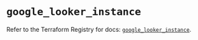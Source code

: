 # `google_looker_instance`

Refer to the Terraform Registry for docs: [`google_looker_instance`](https://registry.terraform.io/providers/hashicorp/google/6.50.0/docs/resources/looker_instance).

